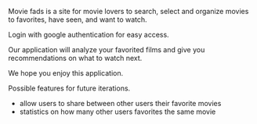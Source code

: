 

Movie fads is a site for movie lovers to search, select and organize movies to favorites, have seen, and want to watch. 

Login with google authentication for easy access. 

Our application will analyze your favorited films and give you recommendations on what to watch next. 

We hope you enjoy this application.

Possible features for future iterations. 
- allow users to share between other users their favorite movies
- statistics on how many other users favorites the same movie







